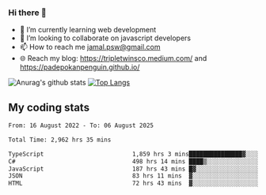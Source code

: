 ### Hi there 👋

<!--
**padepokanpenguin/padepokanpenguin** is a ✨ _special_ ✨ repository because its `README.md` (this file) appears on your GitHub profile.
-->

- 🌱 I’m currently learning  web development
- 👯 I’m looking to collaborate on javascript developers
- 📫 How to reach me jamal.psw@gmail.com
- 🌐 Reach my blog:
   https://tripletwinsco.medium.com/ and
   https://padepokanpenguin.github.io/

![Anurag's github stats](https://github-readme-stats.vercel.app/api?username=padepokanpenguin&count_private=true&disable_animations=false&show_icons=true&theme=default)
[![Top Langs](https://github-readme-stats.vercel.app/api/top-langs/?username=padepokanpenguin&theme=default&layout=compact)](https://github.com/padepokanpenguin)

## My coding stats

<!--START_SECTION:waka-->

```txt
From: 16 August 2022 - To: 06 August 2025

Total Time: 2,962 hrs 35 mins

TypeScript                         1,859 hrs 3 mins███████████████▓░░░░░░░░░   62.75 %
C#                                 498 hrs 14 mins ████▒░░░░░░░░░░░░░░░░░░░░   16.82 %
JavaScript                         187 hrs 43 mins █▓░░░░░░░░░░░░░░░░░░░░░░░   06.34 %
JSON                               83 hrs 11 mins  ▓░░░░░░░░░░░░░░░░░░░░░░░░   02.81 %
HTML                               72 hrs 43 mins  ▓░░░░░░░░░░░░░░░░░░░░░░░░   02.45 %
```

<!--END_SECTION:waka-->


